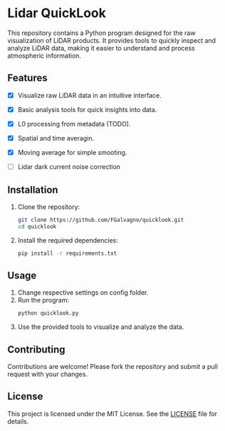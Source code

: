 # Lidar QuickLook
This repository contains a Python program designed for the raw visualization of LiDAR products. It provides tools to quickly inspect and analyze LiDAR data, making it easier to understand and process atmospheric information.

## Features
- [x] Visualize raw LiDAR data in an intuitive interface.
- [x] Basic analysis tools for quick insights into data.
- [x] L0 processing from metadata (TODO).
- [x] Spatial and time averagin.
- [x] Moving average for simple smooting.
- [ ] Lidar dark current noise correction


## Installation
1. Clone the repository:
    ```bash
    git clone https://github.com/FGalvagno/quicklook.git
    cd quicklook
    ```
2. Install the required dependencies:
    ```bash
    pip install -r requirements.txt
    ```

## Usage
1. Change respective settings on config folder.
1. Run the program:
    ```bash
    python quicklook.py
    ```
2. Use the provided tools to visualize and analyze the data.

## Contributing
Contributions are welcome! Please fork the repository and submit a pull request with your changes.

## License
This project is licensed under the MIT License. See the [LICENSE](LICENSE) file for details.

